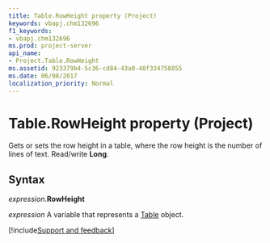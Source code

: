 ```yaml
---
title: Table.RowHeight property (Project)
keywords: vbapj.chm132696
f1_keywords:
- vbapj.chm132696
ms.prod: project-server
api_name:
- Project.Table.RowHeight
ms.assetid: 923379b4-5c36-cd84-43a0-48f334758855
ms.date: 06/08/2017
localization_priority: Normal
---
```



# Table.RowHeight property (Project)

Gets or sets the row height in a table, where the row height is the number of lines of text. Read/write  **Long**.


## Syntax

_expression_.**RowHeight**

_expression_ A variable that represents a [Table](./Project.Table.md) object.

[!include[Support and feedback](~/includes/feedback-boilerplate.md)]